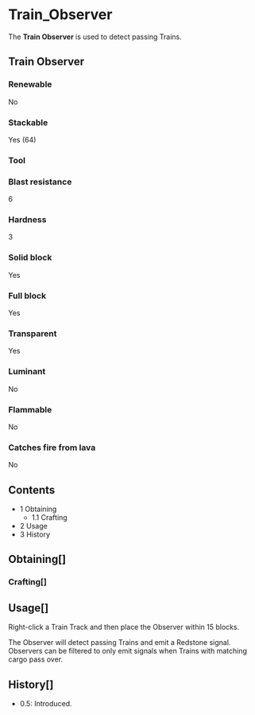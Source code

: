 # Train_Observer

The **Train Observer** is used to detect passing Trains.

## Train Observer

### Renewable

No

### Stackable

Yes (64)

### Tool

### Blast resistance

6

### Hardness

3

### Solid block

Yes

### Full block

Yes

### Transparent

Yes

### Luminant

No

### Flammable

No

### Catches fire from lava

No

## Contents

- 1 Obtaining
    - 1.1 Crafting
- 2 Usage
- 3 History

## Obtaining[]

### Crafting[]

## Usage[]

Right-click a Train Track and then place the Observer within 15 blocks.

The Observer will detect passing Trains and emit a Redstone signal. Observers can be filtered to only emit signals when Trains with matching cargo pass over.

## History[]

- 0.5: Introduced.